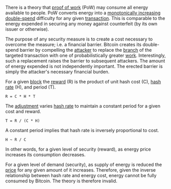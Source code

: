There is a theory that [proof of work](Glossary#proof) (PoW) may consume all energy available to people. PoW converts energy into a [monotonically increasing](https://en.wikipedia.org/wiki/Monotonic_function) [double-spend](Glossary#double-spend) difficulty for any given [transaction](Glossary#transaction). This is comparable to the energy expended in securing any money against counterfeit (by its own issuer or otherwise).

The purpose of any security measure is to create a cost necessary to overcome the measure; i.e. a financial barrier. Bitcoin creates its double-spend barrier by compelling the [attacker](Glossary#attack) to replace the [branch](Glossary#branch) of the targeted transaction with one of probabilistically greater [work](Glossary#work). Interestingly, such a replacement raises the barrier to subsequent attackers. The amount of energy expended is not independently important. The erected barrier is simply the attacker's necessary financial burden.

For a given [block](Glossary#block) the [reward](Glossary#reward) (R) is the product of unit hash cost (C), [hash rate](Glossary#hash-rate) (H), and period (T).
```
R = C * H * T
```
The [adjustment](Glossary#adjustment) varies [hash rate](Glossary#hash-rate) to maintain a constant period for a given cost and reward.
```
T = R / (C * H)
```
A constant period implies that hash rate is inversely proportional to cost.
```
H ~ R / C
```
In other words, for a given level of security (reward), as energy price increases its consumption decreases.

For a given level of demand (security), as supply of energy is reduced the [price](Glossary#price) for any given amount of it increases. Therefore, given the inverse relationship between hash rate and energy cost, energy cannot be fully consumed by Bitcoin. The theory is therefore invalid.